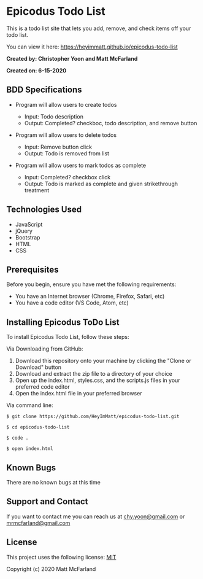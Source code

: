 # Epicodus Todo List

This is a todo list site that lets you add, remove, and check items off your todo list.

You can view it here: https://heyimmatt.github.io/epicodus-todo-list

**Created by: Christopher Yoon and Matt McFarland**

**Created on: 6-15-2020**

## BDD Specifications

* Program will allow users to create todos
  - Input: Todo description
  - Output: Completed? checkboc, todo description, and remove button

* Program will allow users to delete todos
  - Input: Remove button click
  - Output: Todo is removed from list

* Program will allow users to mark todos as complete
  - Input: Completed? checkbox click
  - Output: Todo is marked as complete and given strikethrough treatment


## Technologies Used
- JavaScript
- jQuery
- Bootstrap
- HTML
- CSS

## Prerequisites

Before you begin, ensure you have met the following requirements:
* You have an Internet browser (Chrome, Firefox, Safari, etc)
* You have a code editor (VS Code, Atom, etc)

## Installing Epicodus ToDo List

To install Epicodus Todo List, follow these steps:

Via Downloading from GitHub:
1. Download this repository onto your machine by clicking the "Clone or Download" button
2. Download and extract the zip file to a directory of your choice
3. Open up the index.html, styles.css, and the scripts.js files in your preferred code editor
4. Open the index.html file in your preferred browser

Via command line:
```
$ git clone https://github.com/HeyImMatt/epicodus-todo-list.git

$ cd epicodus-todo-list

$ code .

$ open index.html
```

## Known Bugs

There are no known bugs at this time

## Support and Contact

If you want to contact me you can reach us at <chy.yoon@gmail.com> or <mrmcfarland@gmail.com>

## License

This project uses the following license: [MIT](https://opensource.org/licenses/MIT)

Copyright (c) 2020 Matt McFarland

